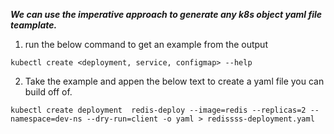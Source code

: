 ***We can use the imperative approach to generate any k8s object yaml file teamplate.***

1. run the below command to get an example from the output
```
kubectl create <deployment, service, configmap> --help
```
2. Take the example and appen the below text to create a yaml file you can build off of.
```
kubectl create deployment  redis-deploy --image=redis --replicas=2 --namespace=dev-ns --dry-run=client -o yaml > redissss-deployment.yaml
```
